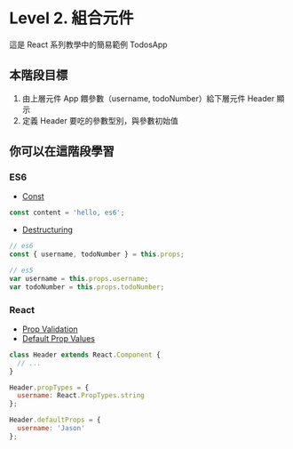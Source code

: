 # Level 2. 組合元件
這是 React 系列教學中的簡易範例 TodosApp


## 本階段目標
1. 由上層元件 App 餵參數（username, todoNumber）給下層元件 Header 顯示
2. 定義 Header 要吃的參數型別，與參數初始值


## 你可以在這階段學習
### ES6
- [Const](https://babeljs.io/docs/learn-es2015/#let-const)
```js
const content = 'hello, es6';
```

- [Destructuring](https://babeljs.io/docs/learn-es2015/#destructuring)
```js
// es6
const { username, todoNumber } = this.props;

// es5
var username = this.props.username;
var todoNumber = this.props.todoNumber;
```

### React
- [Prop Validation](https://facebook.github.io/react/docs/reusable-components.html#prop-validation)
- [Default Prop Values](https://facebook.github.io/react/docs/reusable-components.html#default-prop-values)
```js
class Header extends React.Component {
  // ...
}

Header.propTypes = {
  username: React.PropTypes.string
};

Header.defaultProps = {
  username: 'Jason'
};
```
